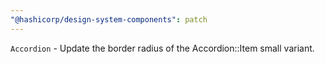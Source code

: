 ```yaml
---
"@hashicorp/design-system-components": patch
---
```


`Accordion` - Update the border radius of the Accordion::Item small variant.
